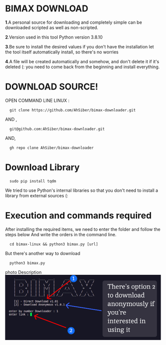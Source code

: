 # BIMAX DOWNLOAD

<b>1</b>.A personal source for downloading and completely simple can be downloaded scripted as well as non-scripted.

<b>2</b>.Version used in this tool Python version 3.8.10

<b>3</b>.Be sure to install the desired values if you don't have the installation let the tool itself automatically install, so there's no worries


<b>4</b>.A file will be created automatically and somehow, and don't delete it if it's deleted (: you need to come back from the beginning and install everything.


# DOWNLOAD SOURCE!

OPEN COMMAND LINE LINUX :

      git clone https://github.com/AhSiber/bimax-downloader.git

AND ,

      git@github.com:AhSiber/bimax-downloader.git
AND,

      gh repo clone AhSiber/bimax-downloader


# Download Library

      sudo pip install tqdm

We tried to use Python's internal libraries so that you don't need to install a library from external sources (:

# Execution and commands required

After installing the required items, we need to enter the folder and follow the steps below
And write the orders in the command line.

      cd bimax-linux && python3 bimax.py [url]

But there's another way to download

      python3 bimax.py

photo Description
<img src="file.jpg">
